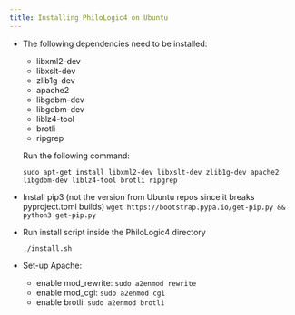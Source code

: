 ```yaml
---
title: Installing PhiloLogic4 on Ubuntu
---
```


-   The following dependencies need to be installed:

    -   libxml2-dev
    -   libxslt-dev
    -   zlib1g-dev
    -   apache2
    -   libgdbm-dev
    -   libgdbm-dev
    -   liblz4-tool
    -   brotli
    -   ripgrep

    Run the following command:

    `sudo apt-get install libxml2-dev libxslt-dev zlib1g-dev apache2 libgdbm-dev liblz4-tool brotli ripgrep`

- Install pip3 (not the version from Ubuntu repos since it breaks pyproject.toml builds)
    `wget https://bootstrap.pypa.io/get-pip.py && python3 get-pip.py`

-   Run install script inside the PhiloLogic4 directory

    `./install.sh`

-   Set-up Apache:
    -   enable mod_rewrite: `sudo a2enmod rewrite`
    -   enable mod_cgi: `sudo a2enmod cgi`
    -   enable brotli: `sudo a2enmod brotli`
